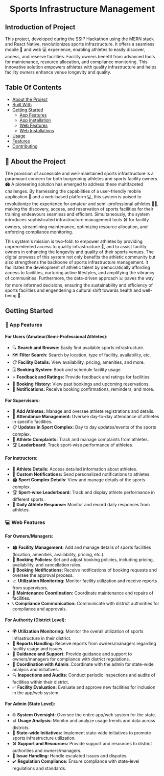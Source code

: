 <p align="center">
  <h1 align="center">Sports Infrastructure Management</h1>
</p>

## Introduction of Project

This project, developed during the SSIP Hackathon using the MERN stack and React Native, revolutionizes sports infrastructure. It offers a seamless mobile 📱 and web 💻 experience, enabling athletes to easily discover, access, and reserve facilities. Facility owners benefit from advanced tools for maintenance, resource allocation, and compliance monitoring. This innovative solution empowers athletes with quality infrastructure and helps facility owners enhance venue longevity and quality.

## Table Of Contents

- [About the Project](#about-the-project)
- [Built With](#built-with)
- [Getting Started](#getting-started)
  - [App Features](#appFeatures)
  - [App Installation](#appInstallation)
  - [Web Features](#webFeatures)
  - [Web Installations](#webInstallation)
- [Usage](#usage)
- [Features](#features)
- [Contributing](#contributing)
  
## 🎯 About the Project

The provision of accessible and well-maintained sports infrastructure is a paramount concern for both burgeoning athletes and sports facility owners. 🏟️ A pioneering solution has emerged to address these multifaceted challenges. By harnessing the capabilities of a user-friendly mobile application 📱 and a web-based platform 💻, this system is poised to revolutionize the experience for amateur and semi-professional athletes 🏃‍♀️, making the discovery, access, and reservation of sports facilities for their training endeavours seamless and efficient. Simultaneously, the system introduces sophisticated infrastructure management tools 🛠️ for facility owners, streamlining maintenance, optimizing resource allocation, and enforcing compliance monitoring.

This system's mission is two-fold: to empower athletes by providing unprecedented access to quality infrastructure 🏅, and to assist facility owners in enhancing the longevity and quality of their sports venues. The digital prowess of this system not only benefits the athletic community but also strengthens the backbone of sports infrastructure management. It facilitates the development of athletic talent by democratically affording access to facilities, nurturing active lifestyles, and amplifying the vibrancy of communities. Furthermore, the data-driven approach 📊 paves the way for more informed decisions, ensuring the sustainability and efficiency of sports facilities and engendering a cultural shift towards health and well-being 🌟.

## Getting Started

### 📱 App Features

#### For Users (Amateur/Semi-Professional Athletes):

- 🔍 **Search and Browse:** Easily find available sports infrastructure.
- 🗺️ **Filter Search:** Search by location, type of facility, availability, etc.
- 📋 **Facility Details:** View availability, pricing, amenities, and more.
- 🗓️ **Booking System:** Book and schedule facility usage.
- ⭐ **Feedback and Ratings:** Provide feedback and ratings for facilities.
- 📖 **Booking History:** View past bookings and upcoming reservations.
- 🔔 **Notifications:** Receive booking confirmations, reminders, and more.

#### For Supervisors:

- 👥 **Add Athletes:** Manage and oversee athlete registrations and details.
- 🏢 **Attendance Management:** Oversee day-to-day attendance of athletes in specific facilities.
- 📋 **Updates in Sport Complex:** Day to day updates/events of the sports complex.
- 📝 **Athlete Complaints:** Track and manage complaints from athletes.
- 🏆 **Leaderboard:** Track sport-wise performance of athletes.

#### For Instructors:

- 👤 **Athlete Details:** Access detailed information about athletes.
- 🔔 **Custom Notifications:** Send personalized notifications to athletes.
- 🏟️ **Sport Complex Details:** View and manage details of the sports complex.
- 🏆 **Sport-wise Leaderboard:** Track and display athlete performance in different sports.
- 📅 **Daily Athlete Response:** Monitor and record daily responses from athletes.

### 💻 Web Features

#### For Owners/Managers:

- 🏟️ **Facility Management:** Add and manage details of sports facilities (location, amenities, availability, pricing, etc.).
- 📜 **Booking Policies:** Set and adjust booking policies, including pricing, availability, and cancellation rules.
- 📧 **Booking Notifications:** Receive notifications of booking requests and oversee the approval process.
- 📈 **Utilization Monitoring:** Monitor facility utilization and receive reports from supervisors.
- 🔧 **Maintenance Coordination:** Coordinate maintenance and repairs of facilities.
- 📞 **Compliance Communication:** Communicate with district authorities for compliance and approvals.

#### For Authority (District Level):

- 🌍 **Utilization Monitoring:** Monitor the overall utilization of sports infrastructure in their district.
- 📩 **Reports Handling:** Receive reports from owners/managers regarding facility usage and issues.
- 📝 **Guidance and Support:** Provide guidance and support to owners/managers for compliance with district regulations.
- 🤝 **Coordination with Admin:** Coordinate with the admin for state-wide analysis and initiatives.
- 🔍 **Inspections and Audits:** Conduct periodic inspections and audits of facilities within their district.
- ✅ **Facility Evaluation:** Evaluate and approve new facilities for inclusion in the app/web system.

#### For Admin (State Level):

- 🌐 **System Oversight:** Oversee the entire app/web system for the state.
- 📊 **Usage Analysis:** Monitor and analyze usage trends and data across districts.
- 🎯 **State-wide Initiatives:** Implement state-wide initiatives to promote sports infrastructure utilization.
- 🛠️ **Support and Resources:** Provide support and resources to district authorities and owners/managers.
- 🚨 **Issue Handling:** Handle escalated issues and disputes.
- ✔️ **Regulation Compliance:** Ensure compliance with state-level regulations and standards.

